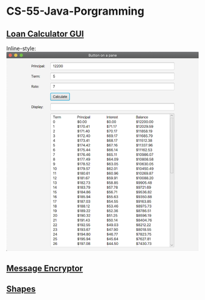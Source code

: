 # CS-55-Java-Porgramming

## [Loan Calculator GUI](https://github.com/TonyAlarcon/CS-55-Java-Porgramming-/blob/master/Loan%20Calculator%20GUI/GUI%20Loan%20Cal.java)

Inline-style: 
![alt text](https://github.com/TonyAlarcon/CS-55-Java-Porgramming-/blob/master/Loan%20Calculator%20GUI/GUI%20Image.png "Logo Title Text 1")


## [Message Encryptor](https://github.com/TonyAlarcon/CS-55-Java-Porgramming-/blob/master/SecretMessage.java)

## [Shapes](https://github.com/TonyAlarcon/CS-55-Java-Porgramming-/blob/master/Shapes.java)
